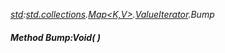 _[std](../../modules/std/std-module.md):[std.collections](../../modules/std/std-collections.md).[Map<K,V>](../../modules/std/std-collections-map.md).[ValueIterator](../../modules/std/std-collections-map-valueiterator.md).Bump_
##### Method Bump:Void(  )
